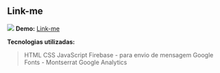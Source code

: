 ﻿## Link-me
![](http://www.onlinecomputerteacher.net/wp-content/uploads/2015/11/css3-html5-bootstrap-jQuery-learning-centre-e1446717356916.png)
**Demo:** [Link-me](http://www.victorromario.com.br/link-me/)

**Tecnologias utilizadas:** 
> HTML
> CSS
> JavaScript
> Firebase - para envio de mensagem
> Google Fonts - Montserrat
> Google Analytics
